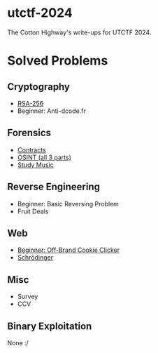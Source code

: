 # utctf-2024
The Cotton Highway's write-ups for UTCTF 2024.

# Solved Problems
## Cryptography
- [RSA-256](RSA-256.md)
- Beginner: Anti-dcode.fr
## Forensics
- [Contracts](Contracts.md)
- [OSINT (all 3 parts)](OSINT%20(all%203%20parts).md)
- [Study Music](Study%20Music.md)
## Reverse Engineering
- Beginner: Basic Reversing Problem
- Fruit Deals
## Web
- [Beginner: Off-Brand Cookie Clicker](Cookie_Clicker.md)
- [Schrödinger](schrodinger.md)
## Misc
- Survey
- CCV
## Binary Exploitation
None :/
